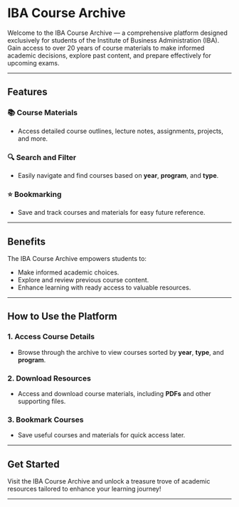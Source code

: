 # IBA Course Archive

Welcome to the IBA Course Archive — a comprehensive platform designed exclusively for students of the Institute of Business Administration (IBA). Gain access to over 20 years of course materials to make informed academic decisions, explore past content, and prepare effectively for upcoming exams.

---

## **Features**

### 📚 Course Materials  
- Access detailed course outlines, lecture notes, assignments, projects, and more.

### 🔍 Search and Filter  
- Easily navigate and find courses based on **year**, **program**, and **type**.

### ⭐ Bookmarking  
- Save and track courses and materials for easy future reference.

---

## **Benefits**
The IBA Course Archive empowers students to:
- Make informed academic choices.
- Explore and review previous course content.
- Enhance learning with ready access to valuable resources.

---

## **How to Use the Platform**

### 1. **Access Course Details**  
   - Browse through the archive to view courses sorted by **year**, **type**, and **program**.

### 2. **Download Resources**  
   - Access and download course materials, including **PDFs** and other supporting files.

### 3. **Bookmark Courses**  
   - Save useful courses and materials for quick access later.

---

## **Get Started**

Visit the IBA Course Archive and unlock a treasure trove of academic resources tailored to enhance your learning journey!

---
